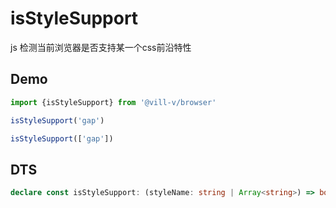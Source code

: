 # isStyleSupport

js 检测当前浏览器是否支持某一个css前沿特性

## Demo

```ts twoslash
import {isStyleSupport} from '@vill-v/browser'

isStyleSupport('gap')

isStyleSupport(['gap'])
```

## DTS

```ts
declare const isStyleSupport: (styleName: string | Array<string>) => boolean;
```
